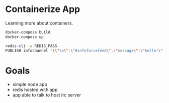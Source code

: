 # Containerize App
Learning more about containers.

```bash
docker-compose build
docker-compose up

redis-cli -a REDIS_PASS
PUBLISH infochannel "{\"to\":\"#infoforcefeed\",\"message\":\"hello!\",\"command\":\"say\"}"
```

# Goals
- simple node app
- redis hosted with app
- app able to talk to host irc server
